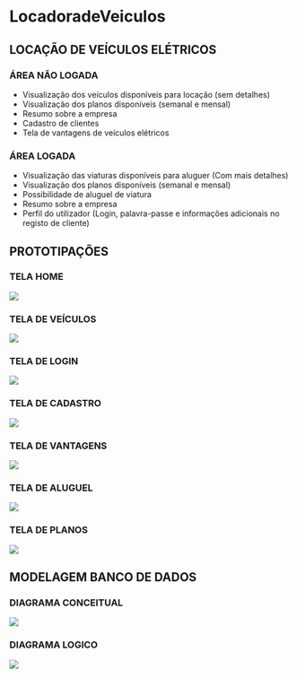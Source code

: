 # LocadoradeVeiculos

## LOCAÇÃO DE VEÍCULOS ELÉTRICOS 

### ÁREA NÃO LOGADA

- Visualização dos veículos disponíveis para locação (sem detalhes)
- Visualização dos planos disponíveis (semanal e mensal) 
- Resumo sobre a empresa 
- Cadastro de clientes
- Tela de vantagens de veículos elétricos

### ÁREA LOGADA

- Visualização das viaturas disponíveis para aluguer (Com mais detalhes) 
- Visualização dos planos disponíveis (semanal e mensal)
- Possibilidade de aluguel de viatura
- Resumo sobre a empresa
- Perfil do utilizador (Login, palavra-passe e informações adicionais no registo de cliente)


## PROTOTIPAÇÕES

### TELA HOME
![](Imagens/Página%20Home%20-%20Locadora%20de%20veículos.jpg)

### TELA DE VEÍCULOS
![](Imagens/Explorar%20-%20Locadora%20de%20Veículos.jpg)

### TELA DE LOGIN
![](Imagens/Tela%20Login%20-%20Locadora%20de%20Veículos%20(1).jpg)

### TELA DE CADASTRO
![](Imagens/Tela%20Cadastro.jpg)

### TELA DE VANTAGENS
![](Imagens/Tela%20de%20Vantagens.jpg)

### TELA DE ALUGUEL
![](Imagens/Tela%20de%20Aluguel.jpg)

### TELA DE PLANOS
![](Imagens/Planos.png)

## MODELAGEM BANCO DE DADOS

### DIAGRAMA CONCEITUAL
![](Imagens/modelagem.conceitual.pi.jpg)

### DIAGRAMA LOGICO
![](Imagens/modelagem.logico.pi.jpg)


